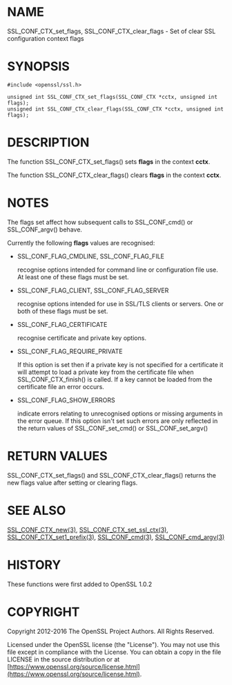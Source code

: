 # NAME

SSL\_CONF\_CTX\_set\_flags, SSL\_CONF\_CTX\_clear\_flags - Set of clear SSL configuration context flags

# SYNOPSIS

    #include <openssl/ssl.h>

    unsigned int SSL_CONF_CTX_set_flags(SSL_CONF_CTX *cctx, unsigned int flags);
    unsigned int SSL_CONF_CTX_clear_flags(SSL_CONF_CTX *cctx, unsigned int flags);

# DESCRIPTION

The function SSL\_CONF\_CTX\_set\_flags() sets **flags** in the context **cctx**.

The function SSL\_CONF\_CTX\_clear\_flags() clears **flags** in the context **cctx**.

# NOTES

The flags set affect how subsequent calls to SSL\_CONF\_cmd() or
SSL\_CONF\_argv() behave.

Currently the following **flags** values are recognised:

- SSL\_CONF\_FLAG\_CMDLINE, SSL\_CONF\_FLAG\_FILE

    recognise options intended for command line or configuration file use. At
    least one of these flags must be set.

- SSL\_CONF\_FLAG\_CLIENT, SSL\_CONF\_FLAG\_SERVER

    recognise options intended for use in SSL/TLS clients or servers. One or
    both of these flags must be set.

- SSL\_CONF\_FLAG\_CERTIFICATE

    recognise certificate and private key options.

- SSL\_CONF\_FLAG\_REQUIRE\_PRIVATE

    If this option is set then if a private key is not specified for a certificate
    it will attempt to load a private key from the certificate file when
    SSL\_CONF\_CTX\_finish() is called. If a key cannot be loaded from the certificate
    file an error occurs.

- SSL\_CONF\_FLAG\_SHOW\_ERRORS

    indicate errors relating to unrecognised options or missing arguments in
    the error queue. If this option isn't set such errors are only reflected
    in the return values of SSL\_CONF\_set\_cmd() or SSL\_CONF\_set\_argv()

# RETURN VALUES

SSL\_CONF\_CTX\_set\_flags() and SSL\_CONF\_CTX\_clear\_flags() returns the new flags
value after setting or clearing flags.

# SEE ALSO

[SSL\_CONF\_CTX\_new(3)](http://man.he.net/man3/SSL_CONF_CTX_new),
[SSL\_CONF\_CTX\_set\_ssl\_ctx(3)](http://man.he.net/man3/SSL_CONF_CTX_set_ssl_ctx),
[SSL\_CONF\_CTX\_set1\_prefix(3)](http://man.he.net/man3/SSL_CONF_CTX_set1_prefix),
[SSL\_CONF\_cmd(3)](http://man.he.net/man3/SSL_CONF_cmd),
[SSL\_CONF\_cmd\_argv(3)](http://man.he.net/man3/SSL_CONF_cmd_argv)

# HISTORY

These functions were first added to OpenSSL 1.0.2

# COPYRIGHT

Copyright 2012-2016 The OpenSSL Project Authors. All Rights Reserved.

Licensed under the OpenSSL license (the "License").  You may not use
this file except in compliance with the License.  You can obtain a copy
in the file LICENSE in the source distribution or at
[https://www.openssl.org/source/license.html](https://www.openssl.org/source/license.html).
